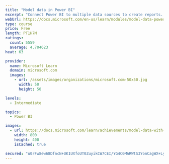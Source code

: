 ```yaml
---
title: "Model data in Power BI"
excerpt: "Connect Power BI to multiple data sources to create reports. Define the relationship between your data sources."
webUrl: https://docs.microsoft.com/en-us/learn/modules/model-data-power-bi/
type: course
price: Free
length: PT1H7M
ratings:
  count: 5559
  average: 4.704623
heat: 63

provider:
  name: Microsoft Learn
  domain: microsoft.com
  images:
    - url: /assets/images/organizations/microsoft.com-50x50.jpg
      width: 50
      height: 50

levels:
  - Intermediate

topics:
  - Power BI

images:
  - url: https://docs.microsoft.com/learn/achievements/model-data-with-power-bi-desktop-social.png
    width: 800
    height: 400
    isCached: true

secured: "u0rFw8ew68DfncN+UK1UXfoUT0ZuyikCW7CEI/YG4C0MARWtS3YonCagWX+Ly5TMy6qfxmD0wO6pgBuVO3v/KqyQPGwf29z79cr8MwEAW1cxKZzpFap6J4WIrM6EjxmR6fzkTGU66Z/jSK2olw3LESeVD54cJ0yWUZQVVqBpKWPWbSA+uKPiyG/Q2L8lb+LDYIJi6oh/qJfEuXOwbc4dOPdUzIw4Ev/rthQYs9NvBCvHLjzZotj/2hVOQtGJrA0y5cqwMMoGv2MldDoptYdAPsjgOpSbpKLk/fAj/olCOka4ZMbo46AKOpuOKHpxfFuO8KcDpcnr8CN83PWTzMME/mrRu0rS1+5yc3qKYdUsk6WW+fgd+80grJAaFGJJYkoVftqdDQI8x6rlA3J1sz6FzvTaXx+5Ugb/vHEeM3hyi2E=;sO8cMHPCmUm7hMYUJOh9pA=="
---
```


